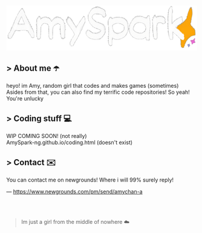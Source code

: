 <a href = "https://AmySpark-ng.github.io">
	<img src = "amulogo.gif">
	<!-- ^ Made by DevkyRD - https://twitter.com/fabiantol31 -->
</a>

## > About me ☂️

heyo! im Amy, random girl that codes and makes games (sometimes)
Asides from that, you can also find my terrific code repositories! So yeah! You're unlucky

## > Coding stuff 💻

WIP COMING SOON! (not really) <br>
AmySpark-ng.github.io/coding.html (doesn't exist)

## > Contact ✉️

You can contact me on newgrounds! Where i will 99% surely reply!

— https://www.newgrounds.com/pm/send/amychan-a

<br>
<br>

>Im just a girl from the middle of nowhere ☁️
<!-- Girls and boys - underscores -->
